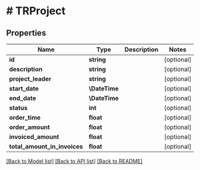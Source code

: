 # # TRProject

## Properties

Name | Type | Description | Notes
------------ | ------------- | ------------- | -------------
**id** | **string** |  | [optional]
**description** | **string** |  | [optional]
**project_leader** | **string** |  | [optional]
**start_date** | **\DateTime** |  | [optional]
**end_date** | **\DateTime** |  | [optional]
**status** | **int** |  | [optional]
**order_time** | **float** |  | [optional]
**order_amount** | **float** |  | [optional]
**invoiced_amount** | **float** |  | [optional]
**total_amount_in_invoices** | **float** |  | [optional]

[[Back to Model list]](../../README.md#models) [[Back to API list]](../../README.md#endpoints) [[Back to README]](../../README.md)
